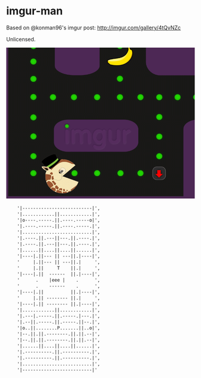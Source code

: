 imgur-man
=================

Based on @konman96's imgur post: http://imgur.com/gallery/4tQvNZc

Unlicensed.

![The original gif from imgur](/img/4tQvNZc.gif)

        '|--------------------------|',
        '|............||............|',
        '|o----.-----.||.----.-----o|',
        '|.----.-----.||.----.-----.|',
        '|..........................|',
        '|.----.||.---||---.||.----.|',
        '|.----.||.---||---.||.----.|',
        '|......||....||....||......|',
        '|----|.||--- || ---||.|----|',
        '     |.||--- || ---||.|     ',
        '     |.||     T    ||.|     ',
        '|----|.||  ------  ||.|----|',
        '      .    |eee |    .      ',
        '      .    ------    .      ',
        '|----|.||          ||.|----|',
        '     |.|| -------- ||.|     ',
        '|----|.|| -------- ||.|----|',
        '|............||............|',
        '|.---|.-----.||.-----.|---.|',
        '|.--||.-----.||.-----.||--.|',
        '|o..||........P.......||..o|',
        '|--.||.||.--------.||.||.--|',
        '|--.||.||.--------.||.||.--|',
        '|......||....||....||......|',
        '|.----------.||.----------.|',
        '|.----------.||.----------.|',
        '|..........................|',
        '|--------------------------|'
